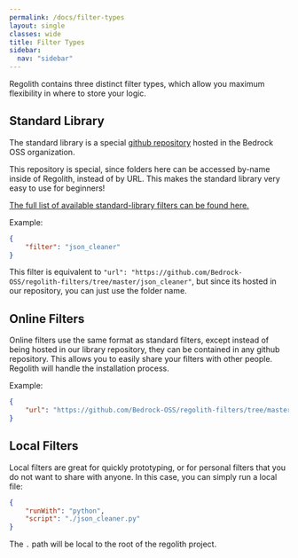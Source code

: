 ```yaml
---
permalink: /docs/filter-types
layout: single
classes: wide
title: Filter Types
sidebar:
  nav: "sidebar"
---
```


Regolith contains three distinct filter types, which allow you maximum flexibility in where to store your logic. 

## Standard Library

The standard library is a special [github repository](https://github.com/Bedrock-OSS/regolith-filters) hosted in the Bedrock OSS organization. 

This repository is special, since folders here can be accessed by-name inside of Regolith, instead of by URL. This makes the standard library very easy to use for beginners!

[The full list of available standard-library filters can be found here.](/regolith/docs/standard-library)


Example:

```json
{
    "filter": "json_cleaner"
}
```

This filter is equivalent to `"url": "https://github.com/Bedrock-OSS/regolith-filters/tree/master/json_cleaner"`, but since its hosted in our repository, you can just use the folder name.

## Online Filters

Online filters use the same format as standard filters, except instead of being hosted in our library repository, they can be contained in any github repository. This allows you to easily share your filters with other people. Regolith will handle the installation process.

Example:

```json
{
    "url": "https://github.com/Bedrock-OSS/regolith-filters/tree/master/json_cleaner"
}
```

## Local Filters

Local filters are great for quickly prototyping, or for personal filters that you do not want to share with anyone. In this case, you can simply run a local file:


```json
{
    "runWith": "python",
    "script": "./json_cleaner.py"
}
```

The `.` path will be local to the root of the regolith project.